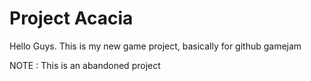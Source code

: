 # Project Acacia

Hello Guys. This is my new game project, basically for github gamejam

NOTE : This is an abandoned project
